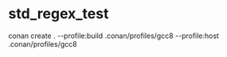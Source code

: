 # std_regex_test

conan create . --profile:build .conan/profiles/gcc8 --profile:host .conan/profiles/gcc8